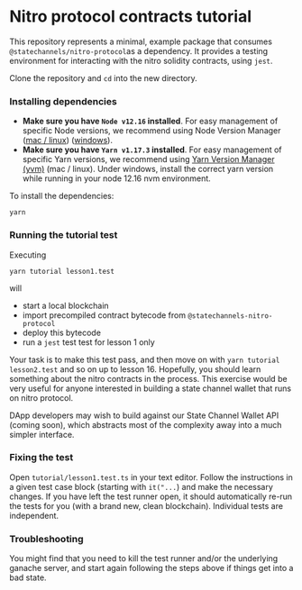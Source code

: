 # Nitro protocol contracts tutorial

This repository represents a minimal, example package that consumes `@statechannels/nitro-protocol`as a dependency. It provides a testing environment for interacting with the nitro solidity contracts, using `jest`.

Clone the repository and `cd` into the new directory.

### Installing dependencies

- **Make sure you have `Node v12.16` installed**. For easy management of specific Node versions, we recommend using Node Version Manager ([mac / linux](https://github.com/nvm-sh/nvm)) ([windows](https://github.com/coreybutler/nvm-windows)).
- **Make sure you have `Yarn v1.17.3` installed**. For easy management of specific Yarn versions, we recommend using [Yarn Version Manager (yvm)](https://github.com/tophat/yvm) (mac / linux). Under windows, install the correct yarn version while running in your node 12.16 nvm environment.

To install the dependencies:

```shell
yarn
```

### Running the tutorial test

Executing

```shell
yarn tutorial lesson1.test
```

will

- start a local blockchain
- import precompiled contract bytecode from `@statechannels-nitro-protocol`
- deploy this bytecode
- run a `jest` test test for lesson 1 only

Your task is to make this test pass, and then move on with `yarn tutorial lesson2.test` and so on up to lesson 16. Hopefully, you should learn something about the nitro contracts in the process. This exercise would be very useful for anyone interested in building a state channel wallet that runs on nitro protocol.

DApp developers may wish to build against our State Channel Wallet API (coming soon), which abstracts most of the complexity away into a much simpler interface.

### Fixing the test

Open `tutorial/lesson1.test.ts` in your text editor. Follow the instructions in a given test case block (starting with `it("...`) and make the necessary changes. If you have left the test runner open, it should automatically re-run the tests for you (with a brand new, clean blockchain). Individual tests are independent.

### Troubleshooting

You might find that you need to kill the test runner and/or the underlying ganache server, and start again following the steps above if things get into a bad state.
